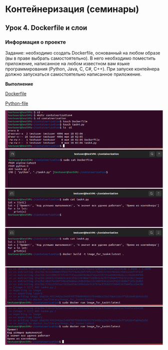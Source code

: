 # Контейнеризация (семинары)

## Урок 4. Dockerfile и слои

### **Информация о проекте**

Задание: необходимо создать Dockerfile, основанный на любом образе (вы в праве выбрать самостоятельно).
В него необходимо поместить приложение, написанное на любом известном вам языке программирования (Python, Java, C, С#, C++).
При запуске контейнера должно запускаться самостоятельно написанное приложение.




**Выполнение**

[Dockerfile](https://github.com/Iv4nGB/Containerization-Seminar_4/blob/main/Dockerfile)


[Python-file](https://github.com/Iv4nGB/Containerization-Seminar_4/blob/main/task4.py)

![command for linux containerization](https://github.com/Iv4nGB/Containerization-Seminar_4/blob/main/source/02-08-35.png?raw=true)
![command for linux containerization](https://github.com/Iv4nGB/Containerization-Seminar_4/blob/main/source/02-09-34.png?raw=true)
![command for linux containerization](https://github.com/Iv4nGB/Containerization-Seminar_4/blob/main/source/02-10-00.png?raw=true)
![command for linux containerization](https://github.com/Iv4nGB/Containerization-Seminar_4/blob/main/source/02-10-58.png?raw=true)
![command for linux containerization](https://github.com/Iv4nGB/Containerization-Seminar_4/blob/main/source/02-12-45.png?raw=true)
![command for linux containerization](https://github.com/Iv4nGB/Containerization-Seminar_4/blob/main/source/02-12-54.png?raw=true)
